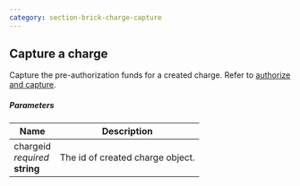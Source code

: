 ```yaml
---
category: section-brick-charge-capture
---
```


## Capture a charge

Capture the pre-authorization funds for a created charge. Refer to [authorize and capture](/direct/brick/charge#authorize-and-capture).

##### Parameters

| Name | Description |
| --- | ---|
| chargeid<br> *required* <br> **string**  | The id of created charge object. |
